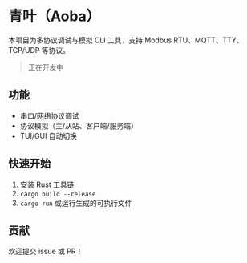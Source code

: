 # 青叶（Aoba）

本项目为多协议调试与模拟 CLI 工具，支持 Modbus RTU、MQTT、TTY、TCP/UDP 等协议。

> 正在开发中

## 功能
- 串口/网络协议调试
- 协议模拟（主/从站、客户端/服务端）
- TUI/GUI 自动切换

## 快速开始
1. 安装 Rust 工具链
2. `cargo build --release`
3. `cargo run` 或运行生成的可执行文件

## 贡献
欢迎提交 issue 或 PR！

